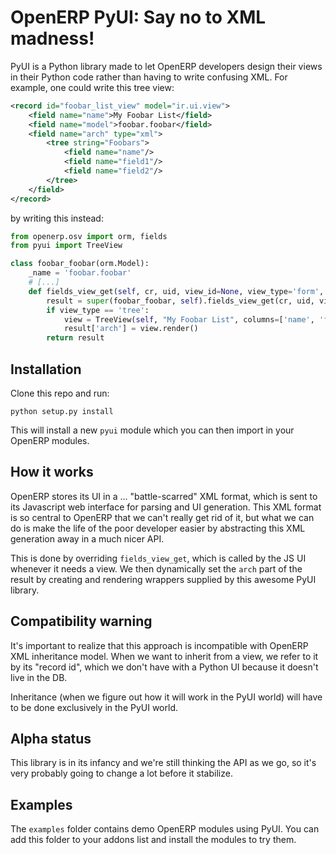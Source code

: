 OpenERP PyUI: Say no to XML madness!
===

PyUI is a Python library made to let OpenERP developers design their views in their Python code
rather than having to write confusing XML. For example, one could write this tree view:

```xml
<record id="foobar_list_view" model="ir.ui.view">
    <field name="name">My Foobar List</field>
    <field name="model">foobar.foobar</field>
    <field name="arch" type="xml">
        <tree string="Foobars">
            <field name="name"/>
            <field name="field1"/>
            <field name="field2"/>
        </tree>
    </field>
</record>
```

by writing this instead:

```python
from openerp.osv import orm, fields
from pyui import TreeView

class foobar_foobar(orm.Model):
    _name = 'foobar.foobar'
    # [...]
    def fields_view_get(self, cr, uid, view_id=None, view_type='form', context=None, toolbar=False, submenu=False):
        result = super(foobar_foobar, self).fields_view_get(cr, uid, view_id, view_type, context, toolbar, submenu)
        if view_type == 'tree':
            view = TreeView(self, "My Foobar List", columns=['name', 'field1', 'field2'])
            result['arch'] = view.render()
        return result
```

Installation
---

Clone this repo and run:

    python setup.py install

This will install a new ``pyui`` module which you can then import in your OpenERP modules.

How it works
---

OpenERP stores its UI in a ... "battle-scarred" XML format, which is sent to its Javascript web
interface for parsing and UI generation. This XML format is so central to OpenERP that we can't
really get rid of it, but what we can do is make the life of the poor developer easier by
abstracting this XML generation away in a much nicer API.

This is done by overriding ``fields_view_get``, which is called by the JS UI whenever it needs a
view. We then dynamically set the ``arch`` part of the result by creating and rendering wrappers
supplied by this awesome PyUI library.

Compatibility warning
---

It's important to realize that this approach is incompatible with OpenERP XML inheritance model.
When we want to inherit from a view, we refer to it by its "record id", which we don't have with
a Python UI because it doesn't live in the DB.

Inheritance (when we figure out how it will work in the PyUI world) will have to be done exclusively
in the PyUI world.

Alpha status
---

This library is in its infancy and we're still thinking the API as we go, so it's very probably
going to change a lot before it stabilize.

Examples
---

The ``examples`` folder contains demo OpenERP modules using PyUI. You can add this folder to your
addons list and install the modules to try them.
